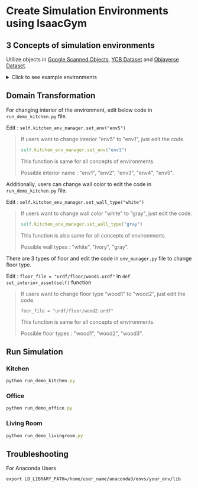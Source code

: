 # Create Simulation Environments using IsaacGym
## 3 Concepts of simulation environments
Utilize objects in [Google Scanned Objects](https://app.gazebosim.org/GoogleResearch/fuel/collections/Scanned%20Objects%20by%20Google%20Research), [YCB Dataset](https://www.ycbbenchmarks.com/object-set/) and [Objaverse Dataset](https://objaverse.allenai.org/objaverse-1.0).

<details>
<summary>Click to see example environments</summary>
<div markdown="1">

* Kitchen

> <img src="https://github.com/user-attachments/assets/b4c4f9b7-a315-4227-9f17-8b04a4d20730" width="340" height="180">  <img src="https://github.com/user-attachments/assets/3c7b6f94-4487-48a8-8624-b26d6ab891fe" width="340" height="180">  <img src="https://github.com/user-attachments/assets/734c14f3-c60d-47eb-b378-097a7b927763" width="340" height="180">  <img src="https://github.com/user-attachments/assets/964b6f9f-36ae-4fee-b011-837a34a2576f" width="340" height="180">  <img src="https://github.com/user-attachments/assets/0a1f6b25-0c41-4f71-8501-acfee4bc67e8" width="340" height="180"> 
  
* Office

* Living Room

> <img src="https://github.com/user-attachments/assets/e3e8083a-0ab8-4dbf-a33b-6b5f05190160" width="340" height="180">  <img src="https://github.com/user-attachments/assets/3d6eb4ae-df33-43c5-82e1-eef2ce269e02" width="340" height="180">  <img src="https://github.com/user-attachments/assets/2d824dce-16bc-4454-9cbd-8853b9cfea61" width="340" height="180">  <img src="https://github.com/user-attachments/assets/7dd8086d-7710-4311-b2fd-fad083965851" width="340" height="180">  <img src="https://github.com/user-attachments/assets/8d32a739-7281-4833-a40e-b3496a886545" width="340" height="180">
</div>
</details>

## Domain Transformation

For changing interior of the environment, edit below code in ```run_demo_kitchen.py``` file.

Edit : ```self.kitchen_env_manager.set_env("env5")```
> If users want to change interior "env5" to "env1", just edit the code.
>
> ```ruby
> self.kitchen_env_manager.set_env("env1")
> ```
>
> This function is same for all concepts of environments.
>
> Possible interior name : "env1", "env2", "env3", "env4", "env5".


Additionally, users can change wall color to edit the code in ```run_demo_kitchen.py``` file.

Edit : ```self.kitchen_env_manager.set_wall_type("white")```
> If users want to change wall color "white" to "gray", just edit the code.
>
> ```ruby
> self.kitchen_env_manager.set_wall_type("gray")
> ```
>
> This function is also same for all concepts of environments.
>
> Possible wall types : "white", "ivory", "gray".

There are 3 types of floor and edit the code in ```env_manager.py``` file to change floor type.

Edit : ```floor_file = "urdf/floor/wood1.urdf"``` in ```def set_interior_asset(self)``` function
> If users want to change floor type "wood1" to "wood2", just edit the code.
>
> ```foor_file = "urdf/floor/wood2.urdf"```
>
> This function is same for all concepts of environments.
>
> Possible floor types : "wood1", "wood2", "wood3".

## Run Simulation

### Kitchen

```ruby
python run_demo_kitchen.py
```

### Office

```ruby
python run_demo_office.py
```

### Living Room

```ruby
python run_demo_livingroom.py
```


## Troubleshooting

For Anaconda Users

```
export LD_LIBRARY_PATH=/home/user_name/anaconda3/envs/your_env/lib
```
